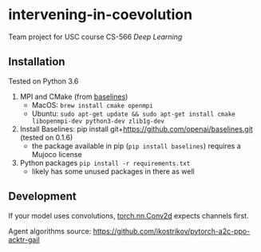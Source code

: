 # intervening-in-coevolution

Team project for USC course CS-566 _Deep Learning_

## Installation

Tested on Python 3.6

1. MPI and CMake (from [baselines](https://github.com/openai/baselines))
    - MacOS: `brew install cmake openmpi`
    - Ubuntu: `sudo apt-get update && sudo apt-get install cmake libopenmpi-dev python3-dev zlib1g-dev`
2. Install Baselines: pip install git+https://github.com/openai/baselines.git (tested on 0.1.6)
    - the package available in pip (`pip install baselines`) requires a Mujoco license
2. Python packages `pip install -r requirements.txt`
    - likely has some unused packages in there as well


## Development

If your model uses convolutions, [torch.nn.Conv2d](https://pytorch.org/docs/stable/nn.html#conv2d) expects channels first.

Agent algorithms source: https://github.com/ikostrikov/pytorch-a2c-ppo-acktr-gail
